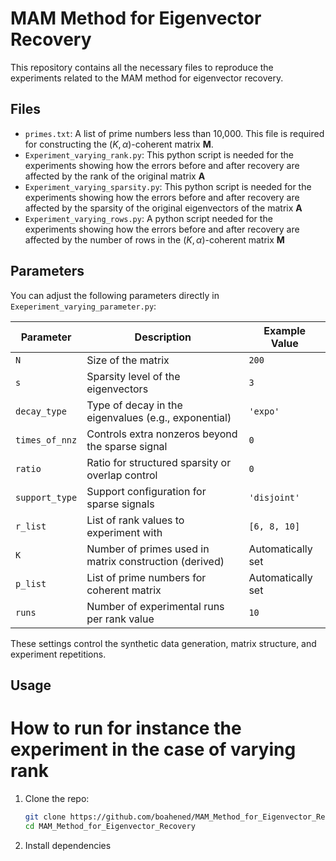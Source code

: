 # MAM Method for Eigenvector Recovery

This repository contains all the necessary files to reproduce the experiments related to the MAM method for eigenvector recovery.

## Files

- `primes.txt`: A list of prime numbers less than 10,000. This file is required for constructing the $(K, \alpha)$-coherent matrix **M**.
- `Experiment_varying_rank.py`: This python script is needed for the experiments showing how the errors before and after recovery are affected by the rank of the original matrix **A**
- `Experiment_varying_sparsity.py`: This python script is needed for the experiments showing how the errors before and after recovery are affected by the sparsity of the original eigenvectors of the matrix **A**
- `Experiment_varying_rows.py`: A python script needed for the experiments showing how the errors before and after recovery are affected by the number of rows in the $(K,\alpha)$-coherent matrix **M**



##  Parameters

You can adjust the following parameters directly in `Exeperiment_varying_parameter.py`:

| Parameter        | Description                                                  | Example Value     |
|------------------|--------------------------------------------------------------|-------------------|
| `N`              | Size of the matrix                                            | `200`             |
| `s`              | Sparsity level of the eigenvectors                           | `3`               |
| `decay_type`     | Type of decay in the eigenvalues (e.g., exponential)         | `'expo'`          |
| `times_of_nnz`   | Controls extra nonzeros beyond the sparse signal             | `0`               |
| `ratio`          | Ratio for structured sparsity or overlap control             | `0`               |
| `support_type`   | Support configuration for sparse signals                     | `'disjoint'`      |
| `r_list`         | List of rank values to experiment with                       | `[6, 8, 10]`       |
| `K`              | Number of primes used in matrix construction (derived)       | Automatically set |
| `p_list`         | List of prime numbers for coherent matrix                    | Automatically set |
| `runs`           | Number of experimental runs per rank value                   | `10`              |

These settings control the synthetic data generation, matrix structure, and experiment repetitions.

## Usage
# How to run for instance the experiment in the case of varying rank
1. Clone the repo:
   ```bash
   git clone https://github.com/boahened/MAM_Method_for_Eigenvector_Recovery.git
   cd MAM_Method_for_Eigenvector_Recovery

2. Install dependencies
   
